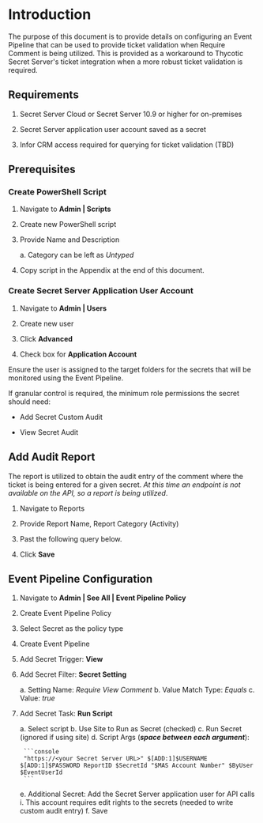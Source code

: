 # Introduction

The purpose of this document is to provide details on configuring an
Event Pipeline that can be used to provide ticket validation when
Require Comment is being utilized. This is provided as a workaround to
Thycotic Secret Server's ticket integration when a more robust ticket
validation is required.

## Requirements

1. Secret Server Cloud or Secret Server 10.9 or higher for on-premises

2. Secret Server application user account saved as a secret

3. Infor CRM access required for querying for ticket validation (TBD)

## Prerequisites

### Create PowerShell Script

1. Navigate to **Admin \| Scripts**

2. Create new PowerShell script

3. Provide Name and Description

    a. Category can be left as *Untyped*

4. Copy script in the Appendix at the end of this document.

### Create Secret Server Application User Account

1. Navigate to **Admin | Users**

2. Create new user

3. Click **Advanced**

4. Check box for **Application Account**

Ensure the user is assigned to the target folders for the secrets that
will be monitored using the Event Pipeline.

If granular control is required, the minimum role permissions the secret
should need:

- Add Secret Custom Audit

- View Secret Audit

## Add Audit Report

The report is utilized to obtain the audit entry of the comment where
the ticket is being entered for a given secret. *At this time an
endpoint is not available on the API, so a report is being utilized*.

1. Navigate to Reports

2. Provide Report Name, Report Category (Activity)

3. Past the following query below.

4. Click **Save**

## Event Pipeline Configuration

1. Navigate to **Admin | See All | Event Pipeline Policy**

2. Create Event Pipeline Policy

3. Select Secret as the policy type

4. Create Event Pipeline

5. Add Secret Trigger: **View**

6. Add Secret Filter: **Secret Setting**

    a.  Setting Name: *Require View Comment*
    b.  Value Match Type: *Equals*
    c.  Value: *true*

7. Add Secret Task: **Run Script**

    a.  Select script
    b.  Use Site to Run as Secret (checked)
    c.  Run Secret (ignored if using site)
    d.  Script Args (***space between each argument***):

        ```console
        "https://<your Secret Server URL>" $[ADD:1]$USERNAME $[ADD:1]$PASSWORD ReportID $SecretId "$MAS Account Number" $ByUser $EventUserId
        ```

    e.  Additional Secret: Add the Secret Server application user for
        API calls
        i.  This account requires edit rights to the secrets (needed to write custom audit entry)
    f.  Save
